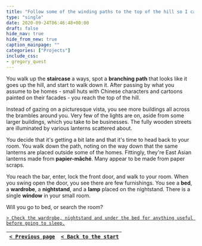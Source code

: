```yaml
---
title: "Follow some of the winding paths to the top of the hill so I can see what's around and get a good view of the town."
type: "single"
date: 2020-09-24T06:46:48+00:00
draft: false
hide_nav: true
hide_from_new: true
caption_mainpage: ""
categories: ["Projects"]
include_css:
- gregory_quest
---
```


You walk up the **staircase** a ways, spot a **branching path** that looks like it goes up the hill, and start to walk down it. After passing by what you assume to be homes - small huts with Chinese characters and cartoons painted on their facades - you reach the top of the hill.

Instead of gazing on a picturesque vista, you see more buildings all across the brambles around you. Very few of the lights are on, aside from some larger buildings, which you take to be businesses. The fully wooden streets are illuminated by various lanterns scattered about.

You decide that it's getting a bit late and that it's time to head back to your room. You walk down the path, noting on the way down that the same lanterns are placed outside some of the homes. Fittingly, they're East Asian lanterns made from **papier-mâché**. Many appear to be made from paper scraps.

You reach the bar, enter, lock the front door, and walk to your room. When you swing open the door, you see there are few furnishings. You see a **bed**, a **wardrobe**, a **nightstand**, and a **lamp** placed on the nightstand. There is a single **window** in your small room.

Will you go to bed, or search the room?

[``> Check the wardrobe, nightstand and under the bed for anything useful before going to sleep.``](../68)

|[``< Previous page``](../66)|[``< Back to the start``](../)|
|---|---|